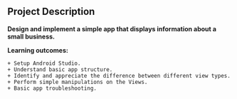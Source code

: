 ## Project Description

__Design and implement a simple app that displays information about a small business.__

__Learning outcomes:__

    + Setup Android Studio.
    + Understand basic app structure.
    + Identify and appreciate the difference between different view types.
    + Perform simple manipulations on the Views.
    + Basic app troubleshooting.
